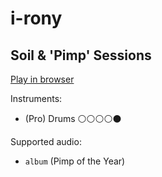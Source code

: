# i\-rony

## Soil & 'Pimp' Sessions


[Play in browser](http://pages.cs.wisc.edu/~tolly/customs/?title=i-rony&artist=soil-and-pimp-sessions)

Instruments:

  * (Pro) Drums ⚪️⚪️⚪️⚪️⚫️

Supported audio:

  * `album` (Pimp of the Year)

